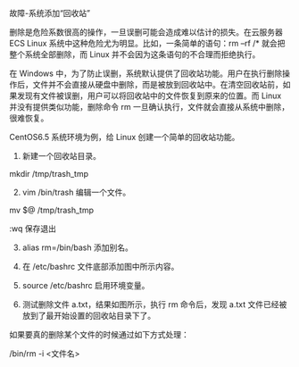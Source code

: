 故障-系统添加“回收站”

删除是危险系数很高的操作，一旦误删可能会造成难以估计的损失。在云服务器 ECS Linux
系统中这种危险尤为明显。比如，一条简单的语句：rm –rf /\*
就会把整个系统全部删除，而 Linux 并不会因为这条语句的不合理而拒绝执行。

在 Windows
中，为了防止误删，系统默认提供了回收站功能。用户在执行删除操作后，文件并不会直接从硬盘中删除，而是被放到回收站中。在清空回收站前，如果发现有文件被误删，用户可以将回收站中的文件恢复到原来的位置。而
Linux 并没有提供类似功能，删除命令 rm
一旦确认执行，文件就会直接从系统中删除，很难恢复。

CentOS6.5 系统环境为例，给 Linux 创建一个简单的回收站功能。

1. 新建一个回收站目录。

mkdir /tmp/trash_tmp

2. vim /bin/trash 编辑一个文件。

mv \$\@ /tmp/trash_tmp

:wq 保存退出

3. alias rm=/bin/bash 添加别名。

4. 在 /etc/bashrc 文件底部添加图中所示内容。

5. source /etc/bashrc 启用环境变量。

6. 测试删除文件 a.txt，结果如图所示，执行 rm 命令后，发现 a.txt
文件已经被放到了最开始设置的回收站目录下了。

如果要真的删除某个文件的时候通过如下方式处理：

/bin/rm -i \<文件名\>
